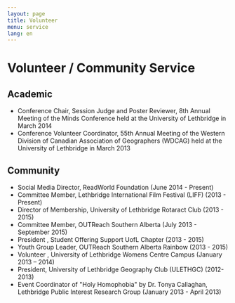 ```yaml
---
layout: page
title: Volunteer
menu: service
lang: en
---
```


# Volunteer / Community Service

## Academic

 - Conference Chair, Session Judge and Poster Reviewer, 8th Annual Meeting of the Minds Conference held at the University of Lethbridge in March 2014
 - Conference Volunteer Coordinator, 55th Annual Meeting of the Western Division of Canadian Association of Geographers (WDCAG) held at the University of Lethbridge in March 2013


## Community

 - Social Media Director, ReadWorld Foundation (June 2014 - Present)
 - Committee Member, Lethbridge International Film Festival (LIFF) (2013 - Present)
 - Director of Membership, University of Lethbridge Rotaract Club (2013 - 2015)
 - Committee Member, OUTReach Southern Alberta (July 2013 - September 2015)
 - President , Student Offering Support UofL Chapter (2013 - 2015)
 - Youth Group Leader, OUTReach Southern Alberta Rainbow (2013 - 2015)
 - Volunteer , University of Lethbridge Womens Centre Campus (January 2013 – 2014)
 - President, University of Lethbridge Geography Club (ULETHGC) (2012-2013)
 - Event Coordinator of "Holy Homophobia" by Dr. Tonya Callaghan, Lethbridge Public Interest Research Group  (January 2013 - April 2013)
